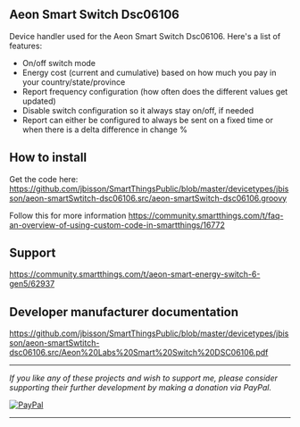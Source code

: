 ## Aeon Smart Switch Dsc06106

Device handler used for the Aeon Smart Switch Dsc06106. Here's a list of features:

- On/off switch mode
- Energy cost (current and cumulative) based on how much you pay in your country/state/province
- Report frequency configuration (how often does the different values get updated)
- Disable switch configuration so it always stay on/off, if needed
- Report can either be configured to always be sent on a fixed time or when there is a delta difference in change %

## How to install
Get the code here: https://github.com/jbisson/SmartThingsPublic/blob/master/devicetypes/jbisson/aeon-smartSwtitch-dsc06106.src/aeon-smartSwitch-dsc06106.groovy 

Follow this for more information https://community.smartthings.com/t/faq-an-overview-of-using-custom-code-in-smartthings/16772

## Support
https://community.smartthings.com/t/aeon-smart-energy-switch-6-gen5/62937

## Developer manufacturer documentation
https://github.com/jbisson/SmartThingsPublic/blob/master/devicetypes/jbisson/aeon-smartSwtitch-dsc06106.src/Aeon%20Labs%20Smart%20Switch%20DSC06106.pdf

---

*If you like any of these projects and wish to support me, please consider supporting their further
development by making a donation via PayPal.*

[![PayPal](https://www.paypalobjects.com/en_US/i/btn/btn_donate_LG.gif)](https://www.paypal.com/cgi-bin/webscr?cmd=_s-xclick&hosted_button_id=LNDQQW7HQPN98)

---

